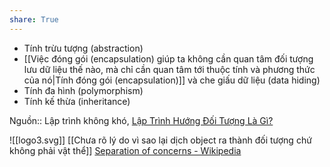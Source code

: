 ```yaml
---
share: True
---
```

- Tính trừu tượng (abstraction)
- [[Việc đóng gói (encapsulation) giúp ta không cần quan tâm đối tượng lưu dữ liệu thế nào, mà chỉ cần quan tâm tới thuộc tính và phương thức của nó|Tính đóng gói (encapsulation)]] và che giấu dữ liệu (data hiding) 
- Tính đa hình (polymorphism) 
- Tính kế thừa (inheritance) 

Nguồn:: Lập trình không khó, [Lập Trình Hướng Đối Tượng Là Gì?](https://blog.luyencode.net/lap-trinh-huong-doi-tuong-cpp/)

![[logo3.svg]]
[[Chưa rõ lý do vì sao lại dịch object ra thành đối tượng chứ không phải vật thể]]
[Separation of concerns - Wikipedia](https://en.wikipedia.org/wiki/Separation_of_concerns)
